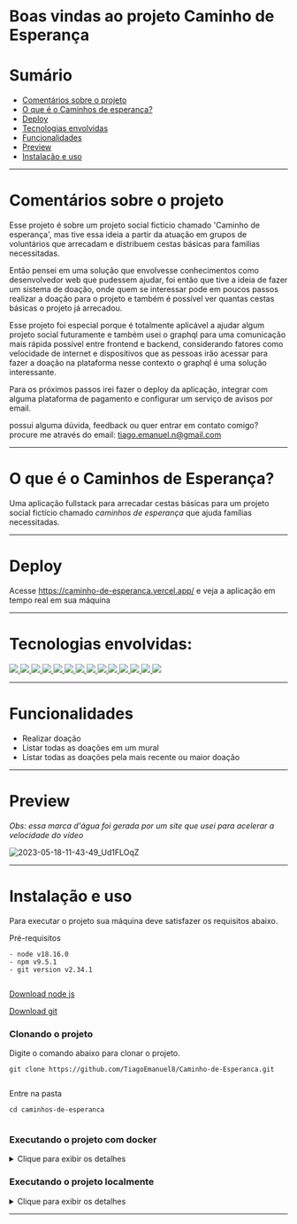 
# Boas vindas ao projeto Caminho de Esperança

# Sumário

- [Comentários sobre o projeto](#comentários-sobre-o-projeto)
- [O que é o Caminhos de esperança?](#o-que-é-o-caminhos-de-esperança)
- [Deploy](#deploy)
- [Tecnologias envolvidas](#tecnologias-envolvidas)
- [Funcionalidades](#funcionalidades)
- [Preview](#preview)
- [Instalação e uso](#instalação-e-uso)

---

#  Comentários sobre o projeto

Esse projeto é sobre um projeto social fictício chamado 'Caminho de esperança', mas tive essa ideia a partir da atuação em grupos de voluntários que arrecadam e distribuem cestas básicas para familias necessitadas.

Então pensei em uma solução que envolvesse conhecimentos como desenvolvedor web que pudessem ajudar, foi então que tive a ideia de fazer um sistema de doação, onde quem se interessar pode em poucos passos realizar a doação para o projeto e também é possível ver quantas cestas básicas o projeto já arrecadou.

Esse projeto foi especial porque é totalmente aplicável a ajudar algum projeto social futuramente e também usei  o graphql para uma comunicação mais rápida possível entre frontend e backend, considerando fatores como velocidade de internet e dispositivos que as pessoas irão acessar para fazer a doação na plataforma nesse contexto o graphql é uma solução interessante. 

Para os próximos passos irei fazer o deploy da aplicação, integrar com alguma plataforma de pagamento e configurar um serviço de avisos por email.

possui alguma dúvida, feedback ou quer entrar em contato comigo? 
procure me através do email: tiago.emanuel.n@gmail.com

---

# O que é o Caminhos de Esperança?

Uma aplicação fullstack para arrecadar cestas básicas para um projeto social fictício chamado _caminhos de esperança_ que ajuda famílias necessitadas. 

---

# Deploy

Acesse https://caminho-de-esperanca.vercel.app/ e veja a aplicação em tempo real em sua máquina

---

# Tecnologias envolvidas:
<div>
  <a href="https://www.typescriptlang.org/">
    <img src="https://img.shields.io/badge/typescript-339933?style=for-the-badge&logo=typescript&color=gray" />
  </a>
  <a href="https://javascript.info/">
    <img src="https://img.shields.io/badge/javascript-339933?style=for-the-badge&logo=javascript&color=gray" />
  </a>
    <a href="https://www.docker.com/">
    <img src="https://img.shields.io/badge/docker-339933?style=for-the-badge&logo=docker&color=gray" />  </a>
    <a href="https://docs.npmjs.com/">
        <a href="https://www.docker.com/">
    <img src="https://img.shields.io/badge/graphql-339933?style=for-the-badge&logo=graphql&color=gray" />  </a>
    <a href="https://docs.npmjs.com/">
  <img src="https://img.shields.io/badge/Node.js-339933?style=for-the-badge&logo=nodedotjs&color=gray" />
  </a>
  <a href="https://docs.npmjs.com/">
  <img src="https://img.shields.io/badge/reactjs-339933?style=for-the-badge&logo=react&color=gray" />
  </a>
    <a href="https://expressjs.com/pt-br/">
    <img src="https://img.shields.io/badge/nest-339933?style=for-the-badge&logo=nestjs&color=gray" /> 
  </a>
  <a href="https://expressjs.com/pt-br/">
    <img src="https://img.shields.io/badge/Express.js-339933?style=for-the-badge&logo=express&color=gray" /> 
  </a>
  <a href="https://www.mongodb.com/">
    <img src="https://img.shields.io/badge/postgres-339933?style=for-the-badge&logo=postgresql&color=gray" />
  </a>
  <a href="https://mongoosejs.com/">
    <img src="https://img.shields.io/badge/prisma-339933?style=for-the-badge&logo=prisma&color=gray" />
  </a>
  <a href="https://nodemon.io/">
    <img src="https://img.shields.io/badge/chackra-ui-339933?style=for-the-badge&logo=chackra-ui&color=gray" />
  </a>
  <a href="https://jestjs.io/pt-BR/">
    <img src=" https://img.shields.io/badge/jest-339933?style=for-the-badge&logo=jest&color=gray "/>
  </a>
    <a href="https://git-scm.com/">
    <img src="https://img.shields.io/badge/git-339933?style=for-the-badge&logo=git&color=gray" />
  </a>
  <a href="https://eslint.org/">
    <img src="https://img.shields.io/badge/eslint-339933?style=for-the-badge&logo=eslint&color=gray" />
  </a>
  </a>
  </div>

---

# Funcionalidades

- Realizar doação
- Listar todas as doações em um mural
- Listar todas as doações pela mais recente ou maior doação

---

# Preview

_Obs: essa marca d'água foi gerada por um site que usei para acelerar a velocidade do vídeo_

![2023-05-18-11-43-49_Ud1FLOqZ](https://github.com/TiagoEmanuel8/Caminho-de-Esperanca/assets/72472530/75f8e7a6-37e4-483c-bd18-93fa058aa575)


---

# Instalação e uso

Para executar o projeto sua máquina deve satisfazer os requisitos abaixo.  
  
Pré-requisitos  
  
```  
- node v18.16.0  
- npm v9.5.1  
- git version v2.34.1  
  
```  
  
[Download node js](https://nodejs.org/en/)  
  
[Download git](https://git-scm.com/book/en/v2/Getting-Started-Installing-Git)  
  
### Clonando o projeto  
  
Digite o comando abaixo para clonar o projeto.  
  
```  
git clone https://github.com/TiagoEmanuel8/Caminho-de-Esperanca.git
  
```  
  
Entre na pasta  
  
```  
cd caminhos-de-esperanca
  
```  
### Executando o projeto com **docker**

<details>

<summary>Clique para exibir os detalhes</summary>


### Execute o comando abaixo para iniciar o docker  
  
```  
docker-compose up -d && docker exec -it caminhos_de_esperanca bash
```  
### Abra 2 terminais dentro do projeto
 no 1º terminal acesse
```  
cd backend
```  
e instale as dependências com o comando
```  
npm install
```  

 no 2º terminal acesse
```  
cd frontend
```  
e instale as dependências com o comando
```  
npm install
```  
### Execute o projeto  
  em ambos os terminais digite
```  
npm start  
```  

### Caso queira parar a execução do docker use o comando
  
```  
docker-compose down --rmi local --volumes --remove-orphans
```  

*Obs: apesar do docker ter abordagens mais simples onde com um comando é possível criar tudo, mas meu objetivo inicial era popular o banco de dados sem a necessidade de testar todas as rotas e para isso deveria usar as seeders do sequelize, então a melhor solução que encontrei foi essa.*

</details>

### Executando o projeto **localmente**

<details>

<summary>Clique para exibir os detalhes</summary>
  
### Instale as dependências  
  
```  
npm install  
```  
### Execute o projeto  
  
```  
npm start  
```  
ou
``` 
npm run nodemon  
``` 
</details>

---


